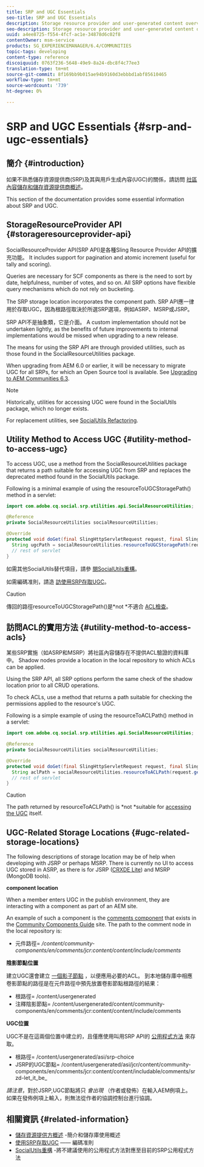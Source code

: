 ```yaml
---
title: SRP and UGC Essentials
seo-title: SRP and UGC Essentials
description: Storage resource provider and user-generated content overview
seo-description: Storage resource provider and user-generated content overview
uuid: a4ee8725-f554-4fcf-ac1e-34878d6c02f8
contentOwner: msm-service
products: SG_EXPERIENCEMANAGER/6.4/COMMUNITIES
topic-tags: developing
content-type: reference
discoiquuid: 0763f236-5648-49e9-8a24-dbc8f4c77ee3
translation-type: tm+mt
source-git-commit: 8f169bb9b015ae94b9160d3ebbbd1abf85610465
workflow-type: tm+mt
source-wordcount: '739'
ht-degree: 0%

---
```



# SRP and UGC Essentials {#srp-and-ugc-essentials}

## 簡介 {#introduction}

如果不熟悉儲存資源提供商(SRP)及其與用戶生成內容(UGC)的關係，請訪問 [社區內容儲存](working-with-srp.md)[和儲存資源提供商概述](srp.md)。

This section of the documentation provides some essential information about SRP and UGC.

## StorageResourceProvider API {#storageresourceprovider-api}

SocialResourceProvider API(SRP API)是各種Sling Resource Provider API的擴充功能。 It includes support for pagination and atomic increment (useful for tally and scoring).

Queries are necessary for SCF components as there is the need to sort by date, helpfulness, number of votes, and so on. All SRP options have flexible query mechanisms which do not rely on bucketing.

The SRP storage location incorporates the component path. SRP API應一律用於存取UGC，因為根路徑取決於所選SRP選項，例如ASRP、MSRP或JSRP。

SRP API不是抽象類，它是介面。 A custom implementation should not be undertaken lightly, as the benefits of future improvements to internal implementations would be missed when upgrading to a new release.

The means for using the SRP API are through provided utilities, such as those found in the SocialResourceUtilities package.

When upgrading from AEM 6.0 or earlier, it will be necessary to migrate UGC for all SRPs, for which an Open Source tool is available. See [Upgrading to AEM Communities 6.3](upgrade.md).

>[!NOTE]
>
>Historically, utilities for accessing UGC were found in the SocialUtils package, which no longer exists.
>
>For replacement utilities, see [SocialUtils Refactoring](socialutils.md).

## Utility Method to Access UGC {#utility-method-to-access-ugc}

To access UGC, use a method from the SocialResourceUtilities package that returns a path suitable for accessing UGC from SRP and replaces the deprecated method found in the SocialUtils package.

Following is a minimal example of using the resourceToUGCStoragePath() method in a servlet:

```java
import com.adobe.cq.social.srp.utilities.api.SocialResourceUtilities;

@Reference
private SocialResourceUtilities socialResourceUtilities;

@Override
protected void doGet(final SlingHttpServletRequest request, final SlingHttpServletResponse response) throws ServletException, IOException {
  String ugcPath = socialResourceUtilities.resourceToUGCStoragePath(request.getResource());
  // rest of servlet
}
```

如需其他SocialUtils替代項目，請參 [閱SocialUtils重構](socialutils.md)。

如需編碼准則，請造 [訪使用SRP存取UGC](accessing-ugc-with-srp.md)。

>[!CAUTION]
>
>傳回的路徑resourceToUGCStoragePath()是*not *不適合 [ACL檢查](srp.md#for-access-control-acls)。

## 訪問ACL的實用方法 {#utility-method-to-access-acls}

某些SRP實施（如ASRP和MSRP）將社區內容儲存在不提供ACL驗證的資料庫中。 Shadow nodes provide a location in the local repository to which ACLs can be applied.

Using the SRP API, all SRP options perform the same check of the shadow location prior to all CRUD operations.

To check ACLs, use a method that returns a path suitable for checking the permissions applied to the resource&#39;s UGC.

Following is a simple example of using the resourceToACLPath() method in a servlet:

```java
import com.adobe.cq.social.srp.utilities.api.SocialResourceUtilities;

@Reference
private SocialResourceUtilities socialResourceUtilities;

@Override
protected void doGet(final SlingHttpServletRequest request, final SlingHttpServletResponse response) throws ServletException, IOException {
  String aclPath = socialResourceUtilities.resourceToACLPath(request.getResource());
  // rest of servlet
}
```

>[!CAUTION]
>
>The path returned by resourceToACLPath() is *not *suitable for [accessing the UGC](#utility-method-to-access-acls) itself.

## UGC-Related Storage Locations {#ugc-related-storage-locations}

The following descriptions of storage location may be of help when developing with JSRP or perhaps MSRP. There is currently no UI to access UGC stored in ASRP, as there is for JSRP ([CRXDE Lite](../../help/sites-developing/developing-with-crxde-lite.md)) and MSRP (MongoDB tools).

**component location**

When a member enters UGC in the publish environment, they are interacting with a component as part of an AEM site.

An example of such a component is the [comments component](http://localhost:4502/content/community-components/en/comments.html) that exists in the [Community Components Guide](components-guide.md) site. The path to the comment node in the local repository is:

* 元件路徑= */content/community-components/en/comments/jcr:content/content/include/comments*

**陰影節點位置**

建立UGC還會建立 [一個影子節點](srp.md#about-shadow-nodes-in-jcr) ，以便應用必要的ACL。 到本地儲存庫中相應卷影節點的路徑是在元件路徑中預先放置卷影節點根路徑的結果：

* 根路徑= /content/usergenerated
* 注釋陰影節點= /content/usergenerated/content/community-components/en/comments/jcr:content/content/include/comments

**UGC位置**

UGC不是在這兩個位置中建立的，且僅應使用叫用SRP API的 [公用程式方法](#utility-method-to-access-ugc) 來存取。

* 根路徑= /content/usergenerated/asi/srp-choice
* JSRP的UGC節點= /content/usergenerated/asi/jcr/content/community-components/en/comments/jcr:content/content/includable/comments/srzd-let_it_be_

*請注意*，對於JSRP,UGC節點將只 *會出現* （作者或發佈）在輸入AEM例項上。 如果在發佈例項上輸入，則無法從作者的協調控制台進行協調。

## 相關資訊 {#related-information}

* [儲存資源提供方概述](srp.md) -簡介和儲存庫使用概述
* [使用SRP存取UGC](accessing-ugc-with-srp.md) —— 編碼准則
* [SocialUtils重構](socialutils.md) -將不建議使用的公用程式方法對應至目前的SRP公用程式方法

